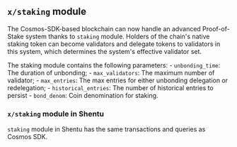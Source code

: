 ﻿## `x/staking` module 
The Cosmos-SDK-based blockchain can now handle an advanced Proof-of-Stake system thanks to `staking` module. Holders of the chain's native staking token can become validators and delegate tokens to validators in this system, which determines the system's effective validator set.

The staking module contains the following parameters:
	-   `unbonding_time`: The duration of unbonding;
	-   `max_validators`: The maximum number of validator;
	-   `max_entries`: The max entries for either unbonding delegation or redelegation;
	-   `historical_entries`: The number of historical entries to persist
	-   `bond_denom`: Coin denomination for staking.


### `x/staking` module in Shentu
 `staking` module in Shentu has the same transactions and queries as Cosmos SDK. 
